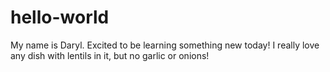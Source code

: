 # hello-world

My name is Daryl. Excited to be learning something new today! 
I really love any dish with lentils in it, but no garlic or onions!
